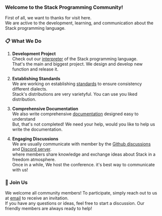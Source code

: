 ### Welcome to the Stack Programming Community!

First of all, we want to thanks for visit here. <br>
We are active to the development, learning, and communication about the Stack programming language.

### 📋 What We Do

1. **Development Project**<br>
   Check out our [interpreter](https://github.com/Stack-Programing-Community/Stack-Programing-Language) of the Stack programming language.<br>
   That's the main and biggest project. We design and develop new function and release it.
   
3. **Establishing Standards**<br>
   We are working on establishing [standards](https://github.com/Stack-Programing-Community/Standards) to ensure consistency different dialects.<br>
   Stack's distributions are very varietyful. You can use you liked distribution.  
   
5. **Comprehensive Documentation**<br>
   We also write comprehensive [documentation](https://github.com/Stack-Programing-Community/Documents) designed easy to understand<br>
   But, that's not completed! We need your help, would you like to help us write the documentation.
   
7. **Engaging Discussions**<br>
   We are usually communicate with member by the [Github discussions](https://github.com/orgs/Stack-Programing-Community/discussions)  and [Discord server](https://discord.gg/d3vcWPKadu).<br>
   where members share knowledge and exchange ideas about Stack in a freedom atmosphere. <br>  Once in a while, We host the conference. it's best way to communicate with us!

### 👋 Join Us

We welcome all community members! To participate, simply reach out to us at [email](mailto:kajizukataichi@outlook.jp) to receive an invitation.<br>
If you have any questions or ideas, feel free to start a discussion. Our friendly members are always ready to help!
